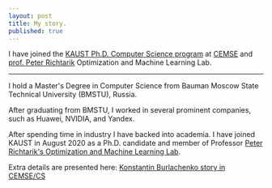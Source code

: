 ```yaml
---
layout: post
title: My story.
published: true
---
```


I have joined the [KAUST Ph.D. Computer Science program](https://registrar-programguide.kaust.edu.sa/2020-2021/Program-Guide/Division-of-Computer-Electrical-and-Mathematical-Science-and-Engineering-CEMSE/Computer-Science-CS/Computer-Science-Ph-D-Program) at [CEMSE](https://cemse.kaust.edu.sa/) and [prof. Peter Richtarik](https://richtarik.org/) Optimization and Machine Learning Lab.

---
I hold a Master's Degree in Computer Science from Bauman Moscow State Technical University (BMSTU), Russia. 

After graduating from BMSTU, I worked in several prominent companies, such as Huawei, NVIDIA, and Yandex. 
                                                                                                                  
After spending time in industry I have backed into academia. I have joined KAUST in August 2020 as a Ph.D. candidate and member of Professor [Peter Richtarik's Optimization and Machine Learning Lab](https://richtarik.org/).

Extra details are presented here: [Konstantin Burlachenko story in CEMSE/CS](https://cemse.kaust.edu.sa/news/meet-kaust-student-konstantin-burlachenko)
